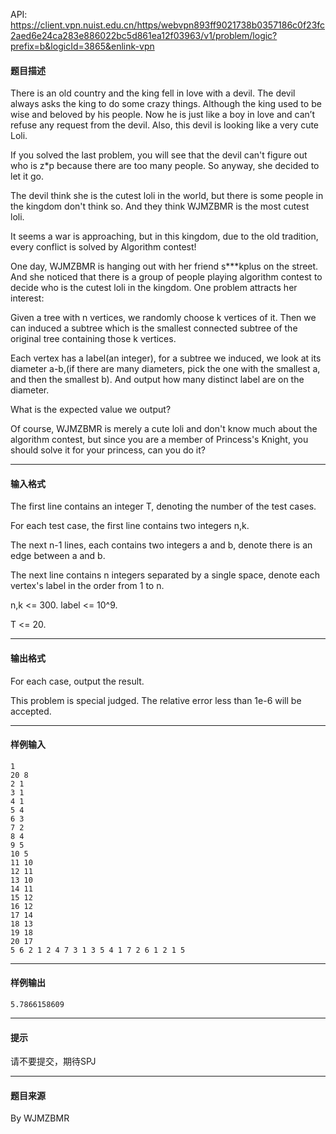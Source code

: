 API: https://client.vpn.nuist.edu.cn/https/webvpn893ff9021738b0357186c0f23fc2aed6e24ca283e886022bc5d861ea12f03963/v1/problem/logic?prefix=b&logicId=3865&enlink-vpn

#### 题目描述

There is an old country and the king fell in love with a devil. The devil always asks the king to do some crazy things. Although the king used to be wise and beloved by his people. Now he is just like a boy in love and can’t refuse any request from the devil. Also, this devil is looking like a very cute Loli.

If you solved the last problem, you will see that the devil can't figure out who is z\*p because there are too many people. So anyway, she decided to let it go.

The devil think she is the cutest loli in the world, but there is some people in the kingdom don't think so. And they think WJMZBMR is the most cutest loli. 

It seems a war is approaching, but in this kingdom, due to the old tradition, every conflict is solved by Algorithm contest!

One day, WJMZBMR is hanging out with her friend s\*\*\*kplus on the street. And she noticed that there is a group of people playing algorithm contest to decide who is the cutest loli in the kingdom. One problem attracts her interest:

Given a tree with n vertices, we randomly choose k vertices of it. Then we can induced a subtree which is the smallest connected subtree of the original tree containing those k vertices.

Each vertex has a label(an integer), for a subtree we induced, we look at its diameter a-b,(if there are many diameters, pick the one with the smallest a, and then the smallest b). And output how many distinct label are on the diameter.

What is the expected value we output?

Of course, WJMZBMR is merely a cute loli and don't know much about the algorithm contest, but since you are a member of Princess's Knight, you should solve it for your princess, can you do it?

---

#### 输入格式

The first line contains an integer T, denoting the number of the test cases.

For each test case, the first line contains two integers n,k.

The next n-1 lines, each contains two integers a and b, denote there is an edge between a and b.

The next line contains n integers separated by a single space, denote each vertex's label in the order from 1 to n.

n,k <= 300. label <= 10^9.

T <= 20.

---

#### 输出格式

For each case, output the result.

This problem is special judged. The relative error less than 1e-6 will be accepted.

---

#### 样例输入
```
1
20 8
2 1
3 1
4 1
5 4
6 3
7 2
8 4
9 5
10 5
11 10
12 11
13 10
14 11
15 12
16 12
17 14
18 13
19 18
20 17
5 6 2 1 2 4 7 3 1 3 5 4 1 7 2 6 1 2 1 5 
```

---

#### 样例输出
```
5.7866158609

```

---

#### 提示

请不要提交，期待SPJ

---

#### 题目来源

By WJMZBMR